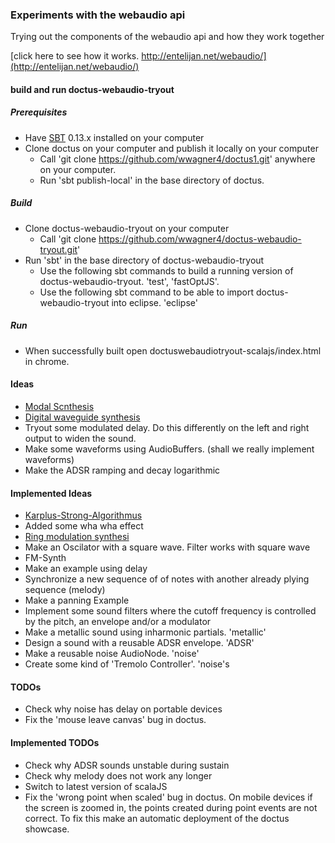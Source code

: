 ### Experiments with the webaudio api

Trying out the components of the webaudio api and how they work together

[click here to see how it works. http://entelijan.net/webaudio/](http://entelijan.net/webaudio/)

#### build and run doctus-webaudio-tryout

##### Prerequisites
* Have [SBT](http://www.scala-sbt.org/) 0.13.x installed on your computer
* Clone doctus on your computer and publish it locally on your computer
  * Call 'git clone https://github.com/wwagner4/doctus1.git' anywhere on your computer.
  * Run 'sbt publish-local' in the base directory of doctus.

##### Build
* Clone doctus-webaudio-tryout on your computer
  * Call 'git clone https://github.com/wwagner4/doctus-webaudio-tryout.git'
* Run 'sbt' in the base directory of doctus-webaudio-tryout
  * Use the following sbt commands to build a running version of doctus-webaudio-tryout. 'test', 'fastOptJS'.
  * Use the following sbt command to be able to import doctus-webaudio-tryout into eclipse. 'eclipse'

##### Run
* When successfully built open doctuswebaudiotryout-scalajs/index.html in chrome.


#### Ideas
* [Modal Scnthesis](https://ccrma.stanford.edu/~bilbao/booktop/node14.html)
* [Digital waveguide synthesis](https://en.wikipedia.org/wiki/Digital_waveguide_synthesis)
* Tryout some modulated delay. Do this differently on the left and right output to widen the sound.
* Make some waveforms using AudioBuffers. (shall we really implement waveforms)
* Make the ADSR ramping and decay logarithmic


#### Implemented Ideas
* [Karplus-Strong-Algorithmus](https://de.wikipedia.org/wiki/Karplus-Strong-Algorithmus)
* Added some wha wha effect
* [Ring modulation synthesi](https://en.wikibooks.org/wiki/Sound_Synthesis_Theory/Modulation_Synthesis)
* Make an Oscilator with a square wave. Filter works with square wave
* FM-Synth
* Make an example using delay
* Synchronize a new sequence of of notes with another already plying sequence (melody)
* Make a panning Example
* Implement some sound filters where the cutoff frequency is controlled by the pitch, an envelope and/or a modulator
* Make a metallic sound using inharmonic partials. 'metallic'
* Design a sound with a reusable ADSR envelope. 'ADSR'
* Make a reusable noise AudioNode. 'noise'
* Create some kind of 'Tremolo Controller'. 'noise's

#### TODOs
* Check why noise has delay on portable devices
* Fix the 'mouse leave canvas' bug in doctus.

#### Implemented TODOs
* Check why ADSR sounds unstable during sustain
* Check why melody does not work any longer
* Switch to latest version of scalaJS
* Fix the 'wrong point when scaled' bug in doctus. On mobile devices if the screen is zoomed in, the points
created during point events are not correct. To fix this make an automatic deployment of the doctus showcase.
